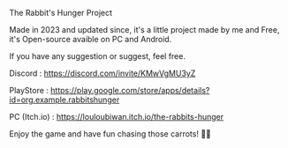 The Rabbit's Hunger Project

Made in 2023 and updated since, it's a little project made by me and Free, 
it's Open-source avaible on PC and Android.

If you have any suggestion or suggest, feel free.

Discord : https://discord.com/invite/KMwVgMU3yZ

PlayStore : https://play.google.com/store/apps/details?id=org.example.rabbitshunger

PC (Itch.io) : https://louloubiwan.itch.io/the-rabbits-hunger

Enjoy the game and have fun chasing those carrots! 🥕🐇
